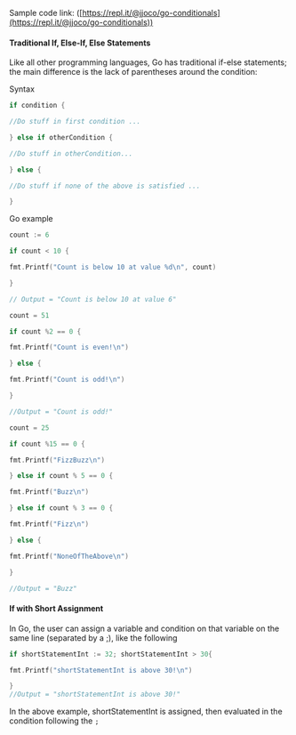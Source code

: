 Sample code link: ([https://repl.it/@jjoco/go-conditionals](https://repl.it/@jjoco/go-conditionals))

#### Traditional If, Else-If, Else Statements

Like all other programming languages, Go has traditional if-else statements; the main difference is the lack of parentheses around the condition:

Syntax
```go
if condition {

//Do stuff in first condition ...

} else if otherCondition {

//Do stuff in otherCondition...

} else {

//Do stuff if none of the above is satisfied ...

}
```

Go example
```go
count := 6

if count < 10 {

fmt.Printf("Count is below 10 at value %d\n", count)

}

// Output = "Count is below 10 at value 6"

count = 51

if count %2 == 0 {

fmt.Printf("Count is even!\n")

} else {

fmt.Printf("Count is odd!\n")

}

//Output = "Count is odd!"

count = 25

if count %15 == 0 {

fmt.Printf("FizzBuzz\n")

} else if count % 5 == 0 {

fmt.Printf("Buzz\n")

} else if count % 3 == 0 {

fmt.Printf("Fizz\n")

} else {

fmt.Printf("NoneOfTheAbove\n")

}

//Output = "Buzz"
```
#### If with Short Assignment

In Go, the user can assign a variable and condition on that variable on the same line (separated by a ;), like the following
```go
if shortStatementInt := 32; shortStatementInt > 30{

fmt.Printf("shortStatementInt is above 30!\n")

}
//Output = "shortStatementInt is above 30!"
```
In the above example, shortStatementInt is assigned, then evaluated in the condition following the `;`